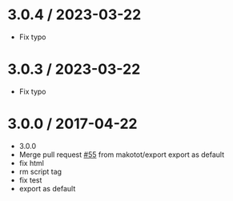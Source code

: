 # 3.0.4 / 2023-03-22

- Fix typo

# 3.0.3 / 2023-03-22

- Fix typo

# 3.0.0 / 2017-04-22

- 3.0.0
- Merge pull request [#55](https://github.com/makotot/react-scrollspy/issues/55) from makotot/export
  export as default
- fix html
- rm script tag
- fix test
- export as default
